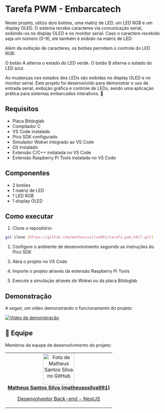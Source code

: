 # Tarefa PWM - Embarcatech

Neste projeto, utilizo dois botões, uma matriz de LED, um LED RGB e um display OLED. O sistema recebe caracteres via comunicação serial, exibindo-os no display OLED e no monitor serial. Caso o caractere recebido seja um número (0-9), ele também é exibido na matriz de LED.

Além da exibição de caracteres, os botões permitem o controle do LED RGB:

O botão A alterna o estado do LED verde.
O botão B alterna o estado do LED azul.

As mudanças nos estados dos LEDs são exibidas no display OLED e no monitor serial.
Este projeto foi desenvolvido para demonstrar o uso de entrada serial, exibição gráfica e controle de LEDs, sendo uma aplicação prática para sistemas embarcados interativos. 🚀

## Requisitos

- Placa Bitdoglab
- Compilador C
- VS Code instalado
- Pico SDK configurado
- Simulador Wokwi integrado ao VS Code
- Git instalado
- Extensão C/C++ instalada no VS Code
- Extensão Raspberry Pi Tools instalada no VS Code

## Componentes

- 2 botões
- 1 matriz de LED
- 1 LED RGB
- 1 display OLED

## Como executar

1. Clone o repositório:

```bash
git clone [https://github.com/matheusssilva991/tarefa_pwm_U4C7.git]
```

2. Configure o ambiente de desenvolvimento seguindo as instruções do Pico SDK

3. Abra o projeto no VS Code

4. Importe o projeto através da extensão Raspberry Pi Tools

5. Execute a simulação através do Wokwi ou da placa Bitdoglab

## Demonstração

A seguir, um vídeo demonstrando o funcionamento do projeto:

[![Vídeo de demonstração](https://drive.google.com/file/d/1MnN60RjaqYw7YUs6u8nGOXI0HXsvKUcU/view?usp=sharing)](https://drive.google.com/file/d/1MnN60RjaqYw7YUs6u8nGOXI0HXsvKUcU/view?usp=sharing)

## 🤝 Equipe

Membros da equipe de desenvolvimento do projeto:
<table>
  <tr>
    <td align="center">
      <a href="https://github.com/matheusssilva991">
        <img src="https://github.com/matheusssilva991.png" width="100px;" alt="Foto de Matheus Santos Silva no GitHub"/><br>
        <b>Matheus Santos Silva (matheusssilva991)</b>
        <p>Desenvolvedor Back-end - NestJS</p>
      </a>
    </td>
  <tr>
</table>
